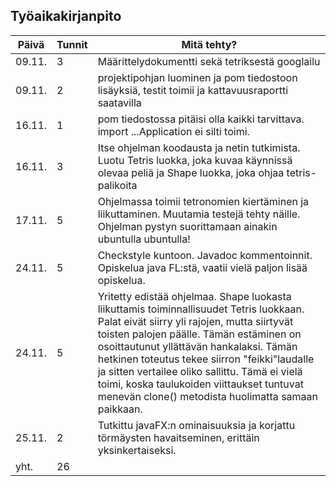 ## Työaikakirjanpito
Päivä | Tunnit | Mitä tehty?
------|------|----------------------------------------------
09.11. | 3 | Määrittelydokumentti sekä tetriksestä googlailu
09.11. | 2 | projektipohjan luominen ja pom tiedostoon lisäyksiä, testit toimii ja kattavuusraportti saatavilla
16.11. | 1 | pom tiedostossa pitäisi olla kaikki tarvittava. import ...Application ei silti toimi.
16.11. | 3 | Itse ohjelman koodausta ja netin tutkimista. Luotu Tetris luokka, joka kuvaa käynnissä olevaa peliä ja Shape luokka, joka ohjaa tetris-palikoita
17.11. | 5 | Ohjelmassa toimii tetronomien kiertäminen ja liikuttaminen. Muutamia testejä tehty näille. Ohjelman pystyn suorittamaan ainakin ubuntulla ubuntulla!
24.11. | 5 | Checkstyle kuntoon. Javadoc kommentoinnit. Opiskelua java FL:stä, vaatii vielä paljon lisää opiskelua.
24.11. | 5 | Yritetty edistää ohjelmaa. Shape luokasta liikuttamis toiminnallisuudet Tetris luokkaan. Palat eivät siirry yli rajojen, mutta siirtyvät toisten palojen päälle. Tämän estäminen on osoittautunut yllättävän hankalaksi. Tämän hetkinen toteutus tekee siirron "feikki"laudalle ja sitten vertailee oliko sallittu. Tämä ei vielä toimi, koska taulukoiden viittaukset tuntuvat menevän clone() metodista huolimatta samaan paikkaan.
25.11. | 2 | Tutkittu javaFX:n ominaisuuksia ja korjattu törmäysten havaitseminen, erittäin yksinkertaiseksi.
yht. | 26| 
